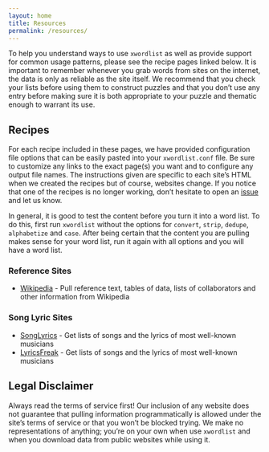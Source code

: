 ```yaml
---
layout: home
title: Resources
permalink: /resources/
---
```


To help you understand ways to use `xwordlist` as well as provide support for common usage patterns, please see the recipe pages linked below. It is important to remember whenever you grab words from sites on the internet, the data is only as reliable as the site itself. We recommend that you check your lists before using them to construct puzzles and that you don’t use any entry before making sure it is both appropriate to your puzzle and thematic enough to warrant its use.

## Recipes

For each recipe included in these pages, we have provided configuration file options that can be easily pasted into your `xwordlist.conf` file. Be sure to customize any links to the exact page(s) you want and to configure any output file names. The instructions given are specific to each site’s HTML when we created the recipes but of course, websites change. If you notice that one of the recipes is no longer working, don’t hesitate to open an [issue](https://github.com/aanker/xwordlist/issues) and let us know.

In general, it is good to test the content before you turn it into a word list. To do this, first run `xwordlist` without the options for `convert`, `strip`, `dedupe`, `alphabetize` and `case`. After being certain that the content you are pulling makes sense for your word list, run it again with all options and you will have a word list.

### Reference Sites

*  [Wikipedia](/recipes/wikipedia) - Pull reference text, tables of data, lists of collaborators and other information from Wikipedia

### Song Lyric Sites

*  [SongLyrics](/recipes/song-lyrics) - Get lists of songs and the lyrics of most well-known musicians
*  [LyricsFreak](/recipes/lyrics-freak) - Get lists of songs and the lyrics of most well-known musicians

## Legal Disclaimer

Always read the terms of service first! Our inclusion of any website does not guarantee that pulling information programmatically is allowed under the site’s terms of service or that you won’t be blocked trying. We make no representations of anything; you’re on your own when use `xwordlist` and when you download data from public websites while using it.
